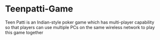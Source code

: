 # Teenpatti-Game

Teen Patti is an Indian-style poker game which has multi-player capability so that players can use multiple PCs on the same wireless network to play this game together

